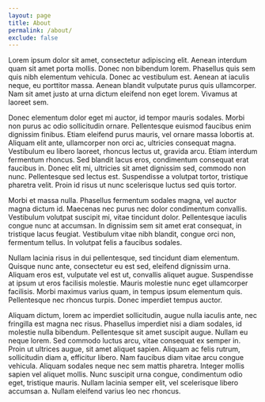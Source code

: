 ```yaml
---
layout: page
title: About
permalink: /about/
exclude: false
---
```

Lorem ipsum dolor sit amet, consectetur adipiscing elit. Aenean interdum quam sit amet porta mollis. Donec non bibendum lorem. Phasellus quis sem quis nibh elementum vehicula. Donec ac vestibulum est. Aenean at iaculis neque, eu porttitor massa. Aenean blandit vulputate purus quis ullamcorper. Nam sit amet justo at urna dictum eleifend non eget lorem. Vivamus at laoreet sem.

Donec elementum dolor eget mi auctor, id tempor mauris sodales. Morbi non purus ac odio sollicitudin ornare. Pellentesque euismod faucibus enim dignissim finibus. Etiam eleifend purus mauris, vel ornare massa lobortis at. Aliquam elit ante, ullamcorper non orci ac, ultricies consequat magna. Vestibulum eu libero laoreet, rhoncus lectus ut, gravida arcu. Etiam interdum fermentum rhoncus. Sed blandit lacus eros, condimentum consequat erat faucibus in. Donec elit mi, ultricies sit amet dignissim sed, commodo non nunc. Pellentesque sed lectus est. Suspendisse a volutpat tortor, tristique pharetra velit. Proin id risus ut nunc scelerisque luctus sed quis tortor.

Morbi et massa nulla. Phasellus fermentum sodales magna, vel auctor magna dictum id. Maecenas nec purus nec dolor condimentum convallis. Vestibulum volutpat suscipit mi, vitae tincidunt dolor. Pellentesque iaculis congue nunc at accumsan. In dignissim sem sit amet erat consequat, in tristique lacus feugiat. Vestibulum vitae nibh blandit, congue orci non, fermentum tellus. In volutpat felis a faucibus sodales.

Nullam lacinia risus in dui pellentesque, sed tincidunt diam elementum. Quisque nunc ante, consectetur eu est sed, eleifend dignissim urna. Aliquam eros est, vulputate vel est ut, convallis aliquet augue. Suspendisse at ipsum ut eros facilisis molestie. Mauris molestie nunc eget ullamcorper facilisis. Morbi maximus varius quam, in tempus ipsum elementum quis. Pellentesque nec rhoncus turpis. Donec imperdiet tempus auctor.

Aliquam dictum, lorem ac imperdiet sollicitudin, augue nulla iaculis ante, nec fringilla est magna nec risus. Phasellus imperdiet nisi a diam sodales, id molestie nulla bibendum. Pellentesque sit amet suscipit augue. Nullam eu neque lorem. Sed commodo luctus arcu, vitae consequat ex semper in. Proin ut ultrices augue, sit amet aliquet sapien. Aliquam ac felis rutrum, sollicitudin diam a, efficitur libero. Nam faucibus diam vitae arcu congue vehicula. Aliquam sodales neque nec sem mattis pharetra. Integer mollis sapien vel aliquet mollis. Nunc suscipit urna congue, condimentum odio eget, tristique mauris. Nullam lacinia semper elit, vel scelerisque libero accumsan a. Nullam eleifend varius leo nec rhoncus.